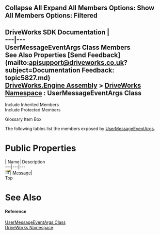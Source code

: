        

 Collapse All Expand All  Members Options: Show All  Members Options: Filtered   
---  
DriveWorks SDK Documentation  |   
---|---  
UserMessageEventArgs Class Members   
See Also Properties [Send Feedback](mailto:apisupport@driveworks.co.uk?subject=Documentation Feedback: topic5827.md)  
[DriveWorks.Engine Assembly](topic2156.md) > [DriveWorks Namespace](topic2159.md) : UserMessageEventArgs Class  
---  
  
Include Inherited Members    
Include Protected Members  


Glossary Item Box

The following tables list the members exposed by [UserMessageEventArgs](topic5827.md).

# Public Properties

| Name| Description  
---|---|---  
![Public Property](dotnetimages/publicProperty.gif)| [Message](topic5833.md)|   
Top

# See Also

#### Reference

[UserMessageEventArgs Class](topic5827.md)   
[DriveWorks Namespace](topic2159.md)


